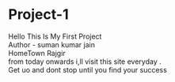 # Project-1
Hello This Is My First Project <br>
Author - suman kumar jain <br>
HomeTown Rajgir <br>
from today onwards i,ll visit this site everyday . <br>
Get uo and dont stop until you find your success
